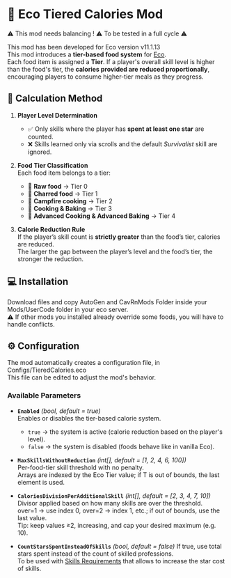 # 🍅​ Eco Tiered Calories Mod

⚠️ This mod needs balancing ! ⚠️ To be tested in a full cycle ⚠️

This mod has been developed for Eco version v11.1.13  
This mod introduces a **tier-based food system** for [Eco](https://www.strangeloopgames.com/eco/).  
Each food item is assigned a **Tier**. If a player's overall skill level is higher than the food's tier, the **calories provided are reduced proportionally**, encouraging players to consume higher-tier meals as they progress.

## 🧮 Calculation Method

1. **Player Level Determination**  
   - ✅ Only skills where the player has **spent at least one star** are counted.  
   - ❌ Skills learned only via scrolls and the default *Survivalist* skill are ignored.  

2. **Food Tier Classification**  
   Each food item belongs to a tier:  
   - 🌽 **Raw food** → Tier 0  
   - 🍖 **Charred food** → Tier 1  
   - 🥗 **Campfire cooking** → Tier 2  
   - 🍱 **Cooking & Baking** → Tier 3  
   - 🍔 **Advanced Cooking & Advanced Baking** → Tier 4  

3. **Calorie Reduction Rule**  
   If the player’s skill count is **strictly greater** than the food’s tier, calories are reduced.  
   The larger the gap between the player’s level and the food’s tier, the stronger the reduction.  

## 💻 Installation

Download files and copy AutoGen and CavRnMods Folder inside your Mods/UserCode folder in your eco server.  
⚠️​ If other mods you installed already override some foods, you will have to handle conflicts.  

## ⚙️ Configuration

The mod automatically creates a configuration file, in Configs/TieredCalories.eco   
This file can be edited to adjust the mod's behavior.  

### Available Parameters

- **`Enabled`** *(bool, default = true)*  
  Enables or disables the tier-based calorie system.  
  - `true` → the system is active (calorie reduction based on the player's level).  
  - `false` → the system is disabled (foods behave like in vanilla Eco).  

- **`MaxSkillsWithoutReduction`** *(int[], default = [1, 2, 4, 6, 100])*  
  Per-food-tier skill threshold with no penalty.  
  Arrays are indexed by the Eco Tier value; if T is out of bounds, the last element is used.  

- **`CaloriesDivisionPerAdditionalSkill`** *(int[], default = [2, 3, 4, 7, 10])*
  Divisor applied based on how many skills are over the threshold.  
  over=1 → use index 0, over=2 → index 1, etc.; if out of bounds, use the last value.  
  Tip: keep values ≥2, increasing, and cap your desired maximum (e.g. 10).  
  
- **`CountStarsSpentInsteadOfSkills`** *(bool, default = false)*
  If true, use total stars spent instead of the count of skilled professions.  
  To be used with [Skills Requirements](https://github.com/Thibault-Brocheton/eco-skills-requirements) that allows to increase the star cost of skills.
